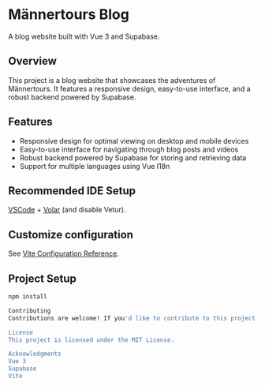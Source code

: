 # Männertours Blog

A blog website built with Vue 3 and Supabase.

## Overview

This project is a blog website that showcases the adventures of Männertours. It features a responsive design, easy-to-use interface, and a robust backend powered by Supabase.

## Features

* Responsive design for optimal viewing on desktop and mobile devices
* Easy-to-use interface for navigating through blog posts and videos
* Robust backend powered by Supabase for storing and retrieving data
* Support for multiple languages using Vue I18n

## Recommended IDE Setup

[VSCode](https://code.visualstudio.com/) + [Volar](https://marketplace.visualstudio.com/items?itemName=Vue.volar) (and disable Vetur).

## Customize configuration

See [Vite Configuration Reference](https://vite.dev/config/).

## Project Setup

```sh
npm install

Contributing
Contributions are welcome! If you'd like to contribute to this project, please fork the repository and submit a pull request.

License
This project is licensed under the MIT License.

Acknowledgments
Vue 3
Supabase
Vite
